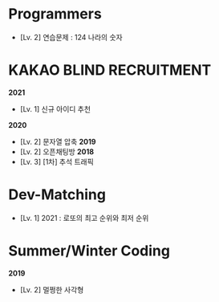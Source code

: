 # Programmers
* [Lv. 2] 연습문제 : 124 나라의 숫자



# KAKAO BLIND RECRUITMENT
__2021__   
* [Lv. 1] 신규 아이디 추천 

__2020__   
* [Lv. 2] 문자열 압축
__2019__   
* [Lv. 2] 오픈채팅방
__2018__   
* [Lv. 3] [1차] 추석 트래픽



# Dev-Matching
* [Lv. 1] 2021 : 로또의 최고 순위와 최저 순위


# Summer/Winter Coding
__2019__   
* [Lv. 2] 멀쩡한 사각형
